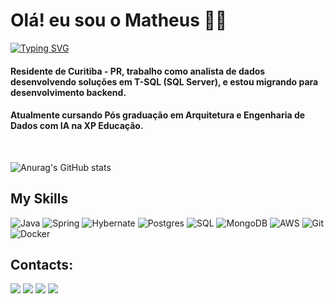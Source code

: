 # Olá! eu sou o Matheus 👋🏻

[![Typing SVG](https://readme-typing-svg.herokuapp.com/?color=fff&size=35&center=true&vCenter=true&width=1000&lines=Bem+vindo+ao+meu+perfil+do+GitHub!+:%29)](https://git.io/typing-svg)

#### Residente de Curitiba - PR, trabalho como analista de dados desenvolvendo soluções em T-SQL (SQL Server), e estou migrando para desenvolvimento backend.
#### Atualmente cursando Pós graduação em Arquitetura e Engenharia de Dados com IA na XP Educação.

<br/>

![Anurag's GitHub stats](https://github-readme-stats.vercel.app/api?username=monteurmatt&show_icons=true&theme=midnight-purple)
##

## My Skills 
[comment]:![HTML5](https://img.shields.io/badge/HTML5-E34F26?style=for-the-badge&logo=html5&logoColor=white)
[comment]:![CSS3](https://img.shields.io/badge/CSS3-1572B6?style=for-the-badge&logo=css3&logoColor=white)
[comment]:![JavaScript](https://img.shields.io/badge/JavaScript-F7DF1E?style=for-the-badge&logo=javascript&logoColor=black)
![Java](https://img.shields.io/badge/java-%23ED8B00.svg?style=for-the-badge&logo=openjdk&logoColor=white)
![Spring](https://img.shields.io/badge/Spring-6DB33F?style=for-the-badge&logo=spring&logoColor=white)
![Hybernate](https://img.shields.io/badge/Hibernate-59666C?style=for-the-badge&logo=Hibernate&logoColor=white)
![Postgres](https://img.shields.io/badge/PostgreSQL-316192?style=for-the-badge&logo=postgresql&logoColor=white)
![SQL](https://img.shields.io/badge/%20⛁%20SQL%20Server-CC2927?style=for-the-badge&logo=microsoft%20sql%20server&logoColor=white)
![MongoDB](https://img.shields.io/badge/MongoDB-4EA94B?style=for-the-badge&logo=mongodb&logoColor=white)
![AWS](https://img.shields.io/badge/%20☁️%20AWS%20-FF9900?style=for-the-badge&logo=amazonwebservices&logoColor=white)
![Git](https://img.shields.io/badge/GIT-E44C30?style=for-the-badge&logo=git&logoColor=white)
![Docker](https://img.shields.io/badge/Docker-2CA5E0?style=for-the-badge&logo=docker&logoColor=white)

## Contacts:

<div> 
<a href = "mailto:matheusmon.contato@gmail.com"> <img src="https://img.shields.io/badge/-Gmail-%23333?style=for-the-badge&logo=gmail&logoColor=white" target="_blank"></a>
<a href="https://www.linkedin.com/in/gmonteiromatheus/" target="_blank"><img src="https://img.shields.io/badge/-LinkedIn-%230077B5?style=for-the-badge&logo=linkedin&logoColor=white"  target="_blank"></a> 
<a href="https://www.instagram.com/monteiro.mat" target="_blank"><img src="https://img.shields.io/badge/-Instagram-%23E4405F?style=for-the-badge&logo=instagram&logoColor=white"></a>
<a href="https://www.youtube.com/@porbra" target="_blank"><img src="https://img.shields.io/badge/YouTube-FF0000?style=for-the-badge&logo=youtube&logoColor=white"  target="_blank"></a> 
</div>&nbsp;&nbsp;
